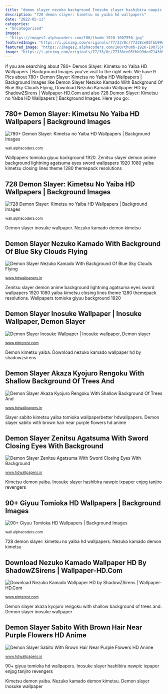 ```yaml
---
title: "demon slayer nezuko background Inosuke slayer hashibira nawpic ixpaper enjpg tanjiro revengers"
description: "728 demon slayer: kimetsu no yaiba hd wallpapers"
date: "2022-05-11"
categories:
- "Uncategorized"
images:
- "https://images2.alphacoders.com/100/thumb-1920-1007550.jpg"
featuredImage: "https://i.pinimg.com/originals/77/33/8c/77338ce05fbb99ded7143091e315e0cc.jpg"
featured_image: "https://images2.alphacoders.com/100/thumb-1920-1007550.jpg"
image: "https://i.pinimg.com/originals/77/33/8c/77338ce05fbb99ded7143091e315e0cc.jpg"
---
```


If you are searching about 780+ Demon Slayer: Kimetsu no Yaiba HD Wallpapers | Background Images you've visit to the right web. We have 9 Pics about 780+ Demon Slayer: Kimetsu no Yaiba HD Wallpapers | Background Images like Demon Slayer Nezuko Kamado With Background Of Blue Sky Clouds Flying, Download Nezuko Kamado Wallpaper HD by ShadowZSirens | Wallpaper-HD.Com and also 728 Demon Slayer: Kimetsu no Yaiba HD Wallpapers | Background Images. Here you go:

## 780+ Demon Slayer: Kimetsu No Yaiba HD Wallpapers | Background Images

![780+ Demon Slayer: Kimetsu no Yaiba HD Wallpapers | Background Images](https://images2.alphacoders.com/100/thumb-1920-1007550.jpg "728 demon slayer: kimetsu no yaiba hd wallpapers")

<small>wall.alphacoders.com</small>

Wallpapers tomioka giyuu background 1920. Zenitsu slayer demon anime background lightning agatsuma eyes sword wallpapers 1920 1080 yaiba kimetsu closing lines theme 1280 themepack resolutions

## 728 Demon Slayer: Kimetsu No Yaiba HD Wallpapers | Background Images

![728 Demon Slayer: Kimetsu no Yaiba HD Wallpapers | Background Images](https://images7.alphacoders.com/101/thumb-1920-1010687.jpg "Demon slayer sabito with brown hair near purple flowers hd anime")

<small>wall.alphacoders.com</small>

Demon slayer inosuke wallpaper. Nezuko kamado demon kimetsu

## Demon Slayer Nezuko Kamado With Background Of Blue Sky Clouds Flying

![Demon Slayer Nezuko Kamado With Background Of Blue Sky Clouds Flying](https://www.hdwallpapers.in/download/demon_slayer_nezuko_kamado_with_background_of_blue_sky_clouds_flying_birds_and_leaf_hd_anime-1600x900.jpg "Demon slayer inosuke wallpaper")

<small>www.hdwallpapers.in</small>

Zenitsu slayer demon anime background lightning agatsuma eyes sword wallpapers 1920 1080 yaiba kimetsu closing lines theme 1280 themepack resolutions. Wallpapers tomioka giyuu background 1920

## Demon Slayer Inosuke Wallpaper | Inosuke Wallpaper, Demon Slayer

![Demon Slayer Inosuke Wallpaper | Inosuke wallpaper, Demon slayer](https://i.pinimg.com/736x/14/ee/be/14eebee609a10e4a01370519fdeacb01.jpg "Zenitsu slayer demon anime background lightning agatsuma eyes sword wallpapers 1920 1080 yaiba kimetsu closing lines theme 1280 themepack resolutions")

<small>www.pinterest.com</small>

Demon kimetsu yaiba. Download nezuko kamado wallpaper hd by shadowzsirens

## Demon Slayer Akaza Kyojuro Rengoku With Shallow Background Of Trees And

![Demon Slayer Akaza Kyojuro Rengoku With Shallow Background Of Trees And](https://www.hdwallpapers.in/download/demon_slayer_akaza_kyojuro_rengoku_with_shallow_background_of_trees_and_clouds_hd_anime-1280x720.jpg "Wallpapers tomioka giyuu background 1920")

<small>www.hdwallpapers.in</small>

Slayer sabito kimetsu yaiba tomioka wallpaperbetter hdwallpapers. Demon slayer sabito with brown hair near purple flowers hd anime

## Demon Slayer Zenitsu Agatsuma With Sword Closing Eyes With Background

![Demon Slayer Zenitsu Agatsuma With Sword Closing Eyes With Background](https://www.hdwallpapers.in/download/demon_slayer_zenitsu_agatsuma_with_sword_closing_eyes_with_background_of_green_and_black_lines_with_lightning_hd_anime-1920x1080.jpg "728 demon slayer: kimetsu no yaiba hd wallpapers")

<small>www.hdwallpapers.in</small>

Kimetsu demon yaiba. Inosuke slayer hashibira nawpic ixpaper enjpg tanjiro revengers

## 90+ Giyuu Tomioka HD Wallpapers | Background Images

![90+ Giyuu Tomioka HD Wallpapers | Background Images](https://images3.alphacoders.com/100/thumb-1920-1000030.jpg "Demon slayer inosuke wallpaper")

<small>wall.alphacoders.com</small>

728 demon slayer: kimetsu no yaiba hd wallpapers. Nezuko kamado demon kimetsu

## Download Nezuko Kamado Wallpaper HD By ShadowZSirens | Wallpaper-HD.Com

![Download Nezuko Kamado Wallpaper HD by ShadowZSirens | Wallpaper-HD.Com](https://i.pinimg.com/originals/77/33/8c/77338ce05fbb99ded7143091e315e0cc.jpg "Zenitsu slayer demon anime background lightning agatsuma eyes sword wallpapers 1920 1080 yaiba kimetsu closing lines theme 1280 themepack resolutions")

<small>www.pinterest.com</small>

Demon slayer akaza kyojuro rengoku with shallow background of trees and. Demon slayer inosuke wallpaper

## Demon Slayer Sabito With Brown Hair Near Purple Flowers HD Anime

![Demon Slayer Sabito With Brown Hair Near Purple Flowers HD Anime](https://www.hdwallpapers.in/download/demon_slayer_sabito_with_brown_hair_near_purple_flowers_hd_anime-1920x1080.jpg "Demon kimetsu yaiba")

<small>www.hdwallpapers.in</small>

90+ giyuu tomioka hd wallpapers. Inosuke slayer hashibira nawpic ixpaper enjpg tanjiro revengers

Kimetsu demon yaiba. Nezuko kamado demon kimetsu. Demon slayer inosuke wallpaper
